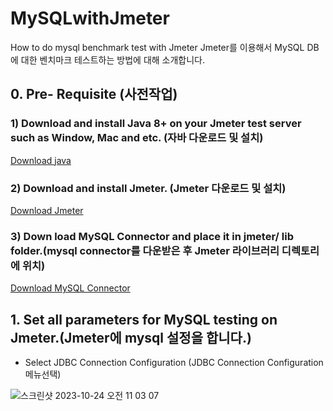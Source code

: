 # MySQLwithJmeter
How to do mysql benchmark test with Jmeter
Jmeter를 이용해서 MySQL DB에 대한 벤치마크 테스트하는 방법에 대해 소개합니다.

## 0. Pre- Requisite (사전작업)
### 1) Download and install Java 8+ on your Jmeter test server such as Window, Mac and etc. (자바 다운로드 및 설치)
[Download java](https://www.java.com/ko/download/)

### 2) Download and install Jmeter. (Jmeter 다운로드 및 설치)
[Download Jmeter](https://jmeter.apache.org/download_jmeter.cgi)


### 3) Down load MySQL Connector and place it in jmeter/ lib folder.(mysql connector를 다운받은 후 Jmeter 라이브러리 디렉토리에 위치)
[Download MySQL Connector](https://www.mysql.com/products/connector/)



## 1. Set all parameters for MySQL testing on Jmeter.(Jmeter에 mysql 설정을 합니다.)
* Select JDBC Connection Configuration (JDBC Connection Configuration 메뉴선택)

![스크린샷 2023-10-24 오전 11 03 07](https://github.com/mysqlsumi/MySQLwithJmeter/assets/31054795/21da65cb-e816-422b-8e1f-7e1df0b213f2)
